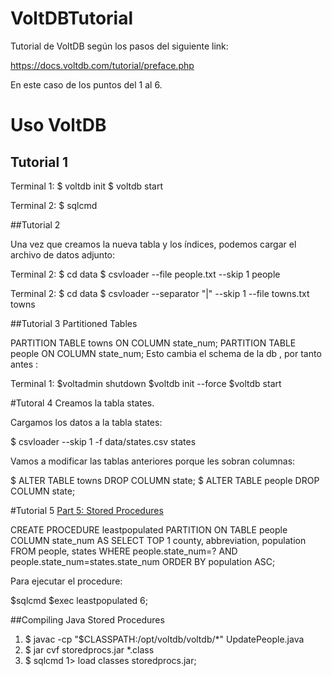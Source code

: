 # VoltDBTutorial

Tutorial de VoltDB según los pasos del siguiente link:

https://docs.voltdb.com/tutorial/preface.php

En este caso de los puntos del 1 al 6.

# Uso VoltDB
## Tutorial 1
Terminal 1:
$ voltdb init
$ voltdb start

Terminal 2:
$ sqlcmd

##Tutorial 2

Una vez que creamos la nueva tabla y los índices, podemos cargar el archivo de datos adjunto:

Terminal 2:
$ cd data
$ csvloader --file people.txt --skip 1 people

Terminal 2:
$ cd data
$ csvloader --separator "|"  --skip 1   --file towns.txt  towns

##Tutorial 3
Partitioned Tables

PARTITION TABLE towns ON COLUMN state_num;
PARTITION TABLE people ON COLUMN state_num;
 Esto cambia el schema de la db , por tanto antes :

 Terminal 1:
 $voltadmin shutdown
 $voltdb init --force
 $voltdb start

#Tutoral 4
Creamos la tabla states. 

Cargamos los datos a la tabla states:

$ csvloader --skip 1 -f data/states.csv states

Vamos a modificar las tablas anteriores porque les sobran columnas:

$ ALTER TABLE towns DROP COLUMN state;
$ ALTER TABLE people DROP COLUMN state;

#Tutorial 5
 [Part 5: Stored Procedures](https://docs.voltdb.com/tutorial/Part5.php)


 CREATE PROCEDURE leastpopulated
    PARTITION ON TABLE people COLUMN state_num
 AS
    SELECT TOP 1 county, abbreviation, population
      FROM people, states WHERE people.state_num=?
      AND people.state_num=states.state_num
      ORDER BY population ASC;

Para ejecutar el procedure:

$sqlcmd
$exec leastpopulated 6;

##Compiling Java Stored Procedures

1. $ javac -cp "$CLASSPATH:/opt/voltdb/voltdb/*"  UpdatePeople.java
2. $ jar cvf storedprocs.jar *.class
3. $ sqlcmd 1> load classes storedprocs.jar;
